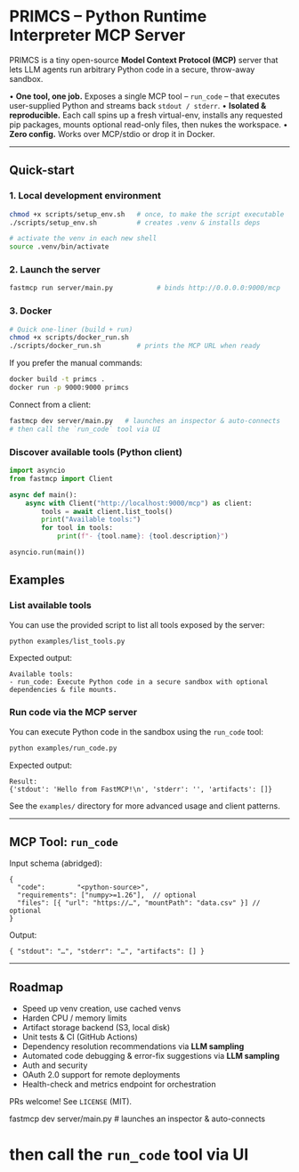 # PRIMCS – Python Runtime Interpreter MCP Server

PRIMCS is a tiny open-source **Model Context Protocol (MCP)** server that lets LLM agents run arbitrary Python code in a secure, throw-away sandbox.

•   **One tool, one job.**  Exposes a single MCP tool – `run_code` – that executes user-supplied Python and streams back `stdout / stderr`.
•   **Isolated & reproducible.**  Each call spins up a fresh virtual-env, installs any requested pip packages, mounts optional read-only files, then nukes the workspace.
•   **Zero config.**  Works over MCP/stdio or drop it in Docker.

---

## Quick-start

### 1. Local development environment

```bash
chmod +x scripts/setup_env.sh   # once, to make the script executable
./scripts/setup_env.sh          # creates .venv & installs deps

# activate the venv in each new shell
source .venv/bin/activate
```

### 2. Launch the server

```bash
fastmcp run server/main.py           # binds http://0.0.0.0:9000/mcp
```

### 3. Docker

```bash
# Quick one-liner (build + run)
chmod +x scripts/docker_run.sh
./scripts/docker_run.sh         # prints the MCP URL when ready
```

If you prefer the manual commands:

```bash
docker build -t primcs .
docker run -p 9000:9000 primcs
```

Connect from a client:

```bash
fastmcp dev server/main.py   # launches an inspector & auto-connects
# then call the `run_code` tool via UI
```

### Discover available tools (Python client)

```python
import asyncio
from fastmcp import Client

async def main():
    async with Client("http://localhost:9000/mcp") as client:
        tools = await client.list_tools()
        print("Available tools:")
        for tool in tools:
            print(f"- {tool.name}: {tool.description}")

asyncio.run(main())
```

## Examples

### List available tools

You can use the provided script to list all tools exposed by the server:

```bash
python examples/list_tools.py
```

Expected output:
```
Available tools:
- run_code: Execute Python code in a secure sandbox with optional dependencies & file mounts.
```

### Run code via the MCP server

You can execute Python code in the sandbox using the `run_code` tool:

```bash
python examples/run_code.py
```

Expected output:
```
Result:
{'stdout': 'Hello from FastMCP!\n', 'stderr': '', 'artifacts': []}
```

See the `examples/` directory for more advanced usage and client patterns.

---

## MCP Tool: `run_code`
Input schema (abridged):
```jsonc
{
  "code":        "<python-source>",
  "requirements": ["numpy>=1.26"],  // optional
  "files": [{ "url": "https://…", "mountPath": "data.csv" }] // optional
}
```

Output:
```jsonc
{ "stdout": "…", "stderr": "…", "artifacts": [] }
```

---

## Roadmap
- Speed up venv creation, use cached venvs
- Harden CPU / memory limits 
- Artifact storage backend (S3, local disk)
- Unit tests & CI (GitHub Actions)
- Dependency resolution recommendations via **LLM sampling**
- Automated code debugging & error-fix suggestions via **LLM sampling**
- Auth and security
- OAuth 2.0 support for remote deployments
- Health-check and metrics endpoint for orchestration


PRs welcome!  See `LICENSE` (MIT). 

fastmcp dev server/main.py   # launches an inspector & auto-connects
# then call the `run_code` tool via UI 